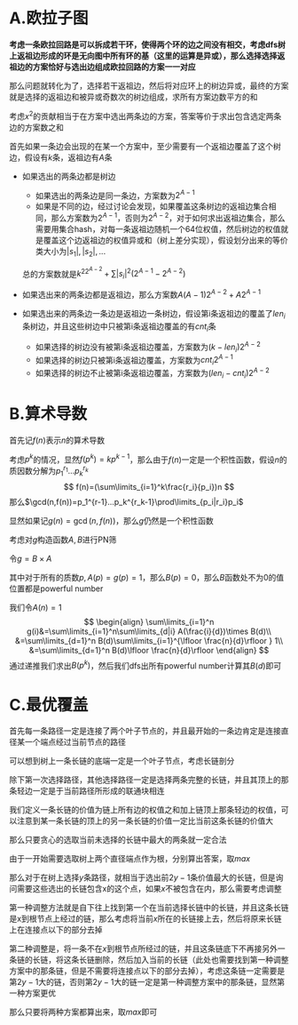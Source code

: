 # A.欧拉子图

**考虑一条欧拉回路是可以拆成若干环，使得两个环的边之间没有相交，考虑dfs树上返祖边形成的环是无向图中所有环的基（这里的运算是异或），那么选择选择返祖边的方案恰好与选出边组成欧拉回路的方案一一对应**

那么问题就转化为了，选择若干返祖边，然后将对应环上的树边异或，最终的方案就是选择的返祖边和被异或奇数次的树边组成，求所有方案边数平方的和

考虑$x^2$的贡献相当于在方案中选出两条边的方案，答案等价于求出包含选定两条边的方案数之和

首先如果一条边会出现的在某一个方案中，至少需要有一个返祖边覆盖了这个树边，假设有$k$条，返祖边有$A$条

- 如果选出的两条边都是树边

  - 如果选出的两条边是同一条边，方案数为$2^{A-1}$
  - 如果是不同的边，经过讨论会发现，如果覆盖这条树边的返祖边集合相同，那么方案数为$2^{A-1}$，否则为$2^{A-2}$，对于如何求出返祖边集合，那么需要用集合hash，对每一条返祖边随机一个64位权值，然后树边的权值就是覆盖这个边返祖边的权值异或和（树上差分实现），假设划分出来的等价类大小为$|s_1|,|s_2|,...$

  总的方案数就是$k^22^{A-2}+\sum |s_i|^2(2^{A-1}-2^{A-2})$

- 如果选出来的两条边都是返祖边，那么方案数$A(A-1)2^{A-2}+A2^{A-1}$

- 如果选出来的两条边一条边是返祖边一条树边，假设第i条返祖边的覆盖了$len_i$条树边，并且这些树边中只被第i条返祖边覆盖的有$cnt_i$条

  - 如果选择的树边没有被第i条返祖边覆盖，方案数为$(k-len_i)2^{A-2}$
  - 如果选择的树边只被第i条返祖边覆盖，方案数为$cnt_i2^{A-1}$
  - 如果选择的树边不止被第i条返祖边覆盖，方案数为$(len_i-cnt_i)2^{A-2}$

# B.算术导数

首先记$f(n)$表示$n$的算术导数

考虑$p^k$的情况，显然$f(p^k)=kp^{k-1}$，那么由于$f(n)$一定是一个积性函数，假设$n$的质因数分解为$p_1^{r_1}...p_k^{r_k}$
$$
f(n)=(\sum\limits_{i=1}^k\frac{r_i}{p_i})n
$$
那么$\gcd(n,f(n))=p_1^{r-1}...p_k^{r_k-1}\prod\limits_{p_i|r_i}p_i$

显然如果记$g(n)=\gcd(n,f(n))$，那么$g$仍然是一个积性函数

考虑对$g$构造函数$A,B$进行PN筛

令$g=B\times A$

其中对于所有的质数$p,A(p)=g(p)=1$，那么$B(p)=0$，那么$B$函数处不为0的值位置都是powerful number

我们令$A(n)=1$
$$
\begin{align}
\sum\limits_{i=1}^n g(i)&=\sum\limits_{i=1}^n\sum\limits_{d|i} A(\frac{i}{d})\times B(d)\\
&=\sum\limits_{d=1}^n B(d)\sum\limits_{i=1}^{\lfloor \frac{n}{d}\rfloor } 1\\
&=\sum\limits_{d=1}^n B(d)\lfloor \frac{n}{d}\rfloor 
\end{align}
$$
通过递推我们求出$B(p^k)$，然后我们dfs出所有powerful number计算其$B(d)$即可

# C.最优覆盖

首先每一条路径一定是连接了两个叶子节点的，并且最开始的一条边肯定是连接直径某一个端点经过当前节点的路径

可以想到树上一条长链的底端一定是一个叶子节点，考虑长链剖分

除下第一次选择路径，其他选择路径一定是选择两条完整的长链，并且其顶上的那条轻边一定是于当前路径所形成的联通块相连

我们定义一条长链的价值为链上所有边的权值之和加上链顶上那条轻边的权值，可以注意到某一条长链的顶上的另一条长链的价值一定比当前这条长链的价值大

那么只要贪心的选取当前未选择的长链中最大的两条就一定合法

由于一开始需要选取树上两个直径端点作为根，分别算出答案，取$max$

那么对于在树上选择$y$条路径，就相当于选出前$2y-1$条价值最大的长链，但是询问需要这些选出的长链包含x的这个点，如果$x$不被包含在内，那么需要考虑调整

第一种调整方法就是自下往上找到第一个在当前选择长链中的长链，并且这条长链是x到根节点上经过的链，那么考虑将当前$x$所在的长链接上去，然后将原来长链上在连接点以下的部分去掉

第二种调整是，将一条不在$x$到根节点所经过的链，并且这条链底下不再接另外一条链的长链，将这条长链删除，然后加入当前的长链（此处也需要找到第一种调整方案中的那条链，但是不需要将连接点以下的部分去掉），考虑这条链一定需要是第$2y-1$大的链，否则第$2y-1$大的链一定是第一种调整方案中的那条链，显然第一种方案更优

那么只要将两种方案都算出来，取$max$即可